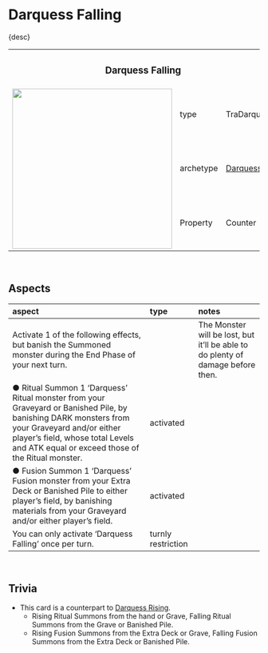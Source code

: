 # Darquess Falling

{desc}


<table>
  <tr>
    <th colspan="3"> <h3> Darquess Falling </h3> </th>
  </tr>
  <tr>
    <td rowspan="4"> <img src="../../../.assets/cards/trap/Darquess Falling.png" width="320px"> </td>
  </tr>
  <tr>
    <td> type </td>
    <td> TraDarquess </td>
  </tr>
  <tr>
    <td> archetype </td>
    <td> <a href="../../../archetypes/Darquess.md">Darquess</a> </td>
  </tr>
  <tr>
    <td> Property </td>
    <td> Counter </td>
  </tr>
</table>


<br>


## Aspects

| aspect | type | notes |
| :----- | :--- | :---- |
| Activate 1 of the following effects, but banish the Summoned monster during the End Phase of your next turn. | | The Monster will be lost, but it’ll be able to do plenty of damage before then. |
| ● Ritual Summon 1 ‘Darquess’ Ritual monster from your Graveyard or Banished Pile, by banishing DARK monsters from your Graveyard and/or either player’s field, whose total Levels and ATK equal or exceed those of the Ritual monster. | activated | |
| ● Fusion Summon 1 ‘Darquess’ Fusion monster from your Extra Deck or Banished Pile to either player’s field, by banishing materials from your Graveyard and/or either player’s field. | activated | |
| You can only activate ‘Darquess Falling’ once per turn. | turnly restriction | |


<br>


## Trivia

- This card is a counterpart to [Darquess Rising](../spells/Darquess%20Rising.md).
  - Rising Ritual Summons from the hand or Grave, Falling Ritual Summons from the Grave or Banished Pile.
  - Rising Fusion Summons from the Extra Deck or Grave, Falling Fusion Summons from the Extra Deck or Banished Pile.
